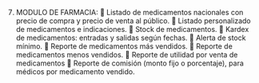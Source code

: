 7. MODULO DE FARMACIA:
 Listado de medicamentos nacionales con precio de compra y
precio de venta al público.
 Listado personalizado de medicamentos e indicaciones.
 Stock de medicamentos.
 Kardex de medicamentos: entradas y salidas según fechas.
 Alerta de stock mínimo.
 Reporte de medicamentos más vendidos.
 Reporte de medicamentos menos vendidos.
 Reporte de utilidad por venta de medicamentos
 Reporte de comisión (monto fijo o porcentaje), para médicos por
medicamento vendido.
